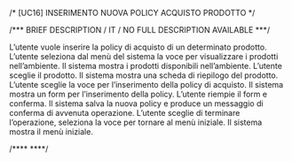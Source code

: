 /* [UC16]  INSERIMENTO NUOVA POLICY ACQUISTO PRODOTTO */

/*** BRIEF DESCRIPTION / IT / NO FULL DESCRIPTION AVAILABLE ***/

L’utente vuole inserire la policy di acquisto di un determinato prodotto. 
L’utente seleziona dal menù del sistema la voce per visualizzare i prodotti nell’ambiente. 
Il sistema mostra i prodotti disponibili nell’ambiente. L’utente sceglie il prodotto. 
Il sistema mostra una scheda di riepilogo del prodotto. L’utente sceglie la voce per l’inserimento 
della policy di acquisto. Il sistema mostra un form per l’inserimento della policy. 
L’utente riempie il form e conferma. Il sistema salva la nuova policy e produce un messaggio 
di conferma di avvenuta operazione. L’utente sceglie di terminare l’operazione, seleziona la 
voce per tornare al menù iniziale. Il sistema mostra il menù iniziale.


/**** ****/
